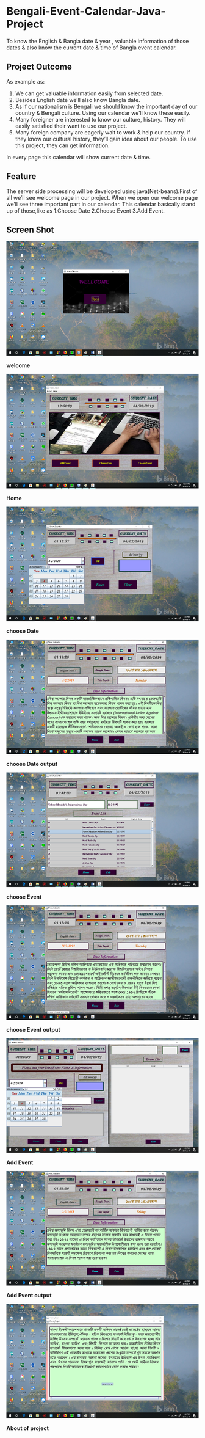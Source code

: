 # Bengali-Event-Calendar-Java-Project

To know the English & Bangla date & year , valuable information of those dates & also know the current date & time of Bangla event calendar.

Project Outcome
-------------------------
As example as: 
1. We can get valuable information easily from selected date.
2. Besides English date we’ll also know Bangla date.
3. As if our nationalism is Bengali we should know the important day of our country & Bengali culture. Using our calendar we’ll know these easily.
4. Many foreigner are interested to know our culture, history. They will easily satisfied their want to use our project.
5. Many foreign company are eagerly wait to work & help our country. If they know our cultural history, they’ll gain idea about our people. To use this project, they can get information.

In every page this calendar will show current date & time.

Feature
----------------------------
The server side processing will be developed using java(Net-beans).First of all we’ll see welcome page in our project. When we open our welcome page we’ll see three important part in our calendar. This calendar basically stand up of those,like as
		1.Choose Date
		2.Choose Event
		3.Add Event.

Screen Shot
-----------------------

<img src="https://github.com/GK-CPP/Bengali-Event-Calendar-Java-Project/blob/master/pic_of_project/Untitled.png" width="600" height="300" >
<p><b>welcome</b></p>

<img src="https://github.com/GK-CPP/Bengali-Event-Calendar-Java-Project/blob/master/pic_of_project/Untitled1.png" width="600" height="300" >
<p><b>Home</b></p>

<img src="https://github.com/GK-CPP/Bengali-Event-Calendar-Java-Project/blob/master/pic_of_project/Untitled2.png" width="600" height="300" >
<p><b>choose Date</b></p>

<img src="https://github.com/GK-CPP/Bengali-Event-Calendar-Java-Project/blob/master/pic_of_project/Untitled5.png" width="600" height="300" >
<p><b>choose Date output</b></p>

<img src="https://github.com/GK-CPP/Bengali-Event-Calendar-Java-Project/blob/master/pic_of_project/Untitled3.png" width="600" height="300" >
<p><b>choose Event</b></p>

<img src="https://github.com/GK-CPP/Bengali-Event-Calendar-Java-Project/blob/master/pic_of_project/Untitled8.png" width="600" height="300" >
<p><b>choose Event output</b></p>

<img src="https://github.com/GK-CPP/Bengali-Event-Calendar-Java-Project/blob/master/pic_of_project/Untitled4.png" width="600" height="300" >
<p><b>Add Event</b></p>

<img src="https://github.com/GK-CPP/Bengali-Event-Calendar-Java-Project/blob/master/pic_of_project/Untitled9.png" width="600" height="300" >
<p><b>Add Event output</b></p>

<img src="https://github.com/GK-CPP/Bengali-Event-Calendar-Java-Project/blob/master/pic_of_project/Untitled6.png" width="600" height="300" >
<p><b>About of project</b></p>

